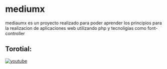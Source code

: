 # mediumx
mediaumx es un proyecto realizado para poder aprender los principios para la realizacion de aplicaciones web utilizando php y tecnoligias como font-controller

## Torotial: 

[![youtube](https://img.youtube.com/vi/uPOEsBkqilQ/0.jpg)](https://www.youtube.com/watch?v=uPOEsBkqilQ&list=PLl0oUc8Sq1BW608GEdgM_eCiN895GyD4B)
